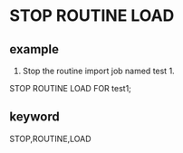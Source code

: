 # STOP ROUTINE LOAD
## example

1. Stop the routine import job named test 1.

STOP ROUTINE LOAD FOR test1;

## keyword
STOP,ROUTINE,LOAD
